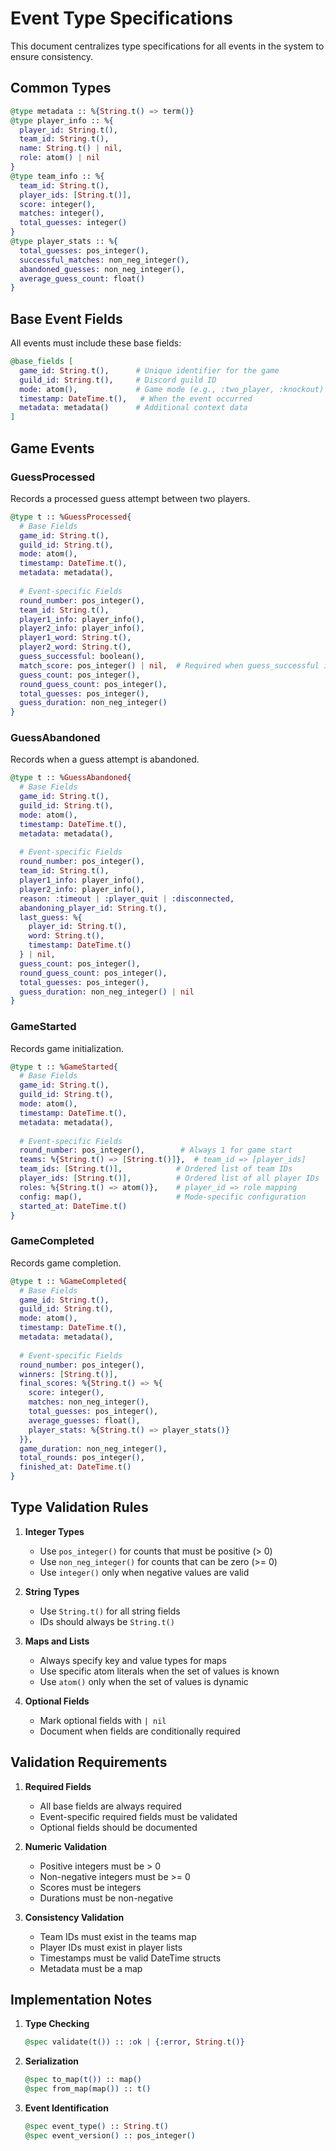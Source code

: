 # Event Type Specifications

This document centralizes type specifications for all events in the system to ensure consistency.

## Common Types

```elixir
@type metadata :: %{String.t() => term()}
@type player_info :: %{
  player_id: String.t(),
  team_id: String.t(),
  name: String.t() | nil,
  role: atom() | nil
}
@type team_info :: %{
  team_id: String.t(),
  player_ids: [String.t()],
  score: integer(),
  matches: integer(),
  total_guesses: integer()
}
@type player_stats :: %{
  total_guesses: pos_integer(),
  successful_matches: non_neg_integer(),
  abandoned_guesses: non_neg_integer(),
  average_guess_count: float()
}
```

## Base Event Fields

All events must include these base fields:

```elixir
@base_fields [
  game_id: String.t(),      # Unique identifier for the game
  guild_id: String.t(),     # Discord guild ID
  mode: atom(),             # Game mode (e.g., :two_player, :knockout)
  timestamp: DateTime.t(),   # When the event occurred
  metadata: metadata()      # Additional context data
]
```

## Game Events

### GuessProcessed

Records a processed guess attempt between two players.

```elixir
@type t :: %GuessProcessed{
  # Base Fields
  game_id: String.t(),
  guild_id: String.t(),
  mode: atom(),
  timestamp: DateTime.t(),
  metadata: metadata(),
  
  # Event-specific Fields
  round_number: pos_integer(),
  team_id: String.t(),
  player1_info: player_info(),
  player2_info: player_info(),
  player1_word: String.t(),
  player2_word: String.t(),
  guess_successful: boolean(),
  match_score: pos_integer() | nil,  # Required when guess_successful is true
  guess_count: pos_integer(),
  round_guess_count: pos_integer(),
  total_guesses: pos_integer(),
  guess_duration: non_neg_integer()
}
```

### GuessAbandoned

Records when a guess attempt is abandoned.

```elixir
@type t :: %GuessAbandoned{
  # Base Fields
  game_id: String.t(),
  guild_id: String.t(),
  mode: atom(),
  timestamp: DateTime.t(),
  metadata: metadata(),
  
  # Event-specific Fields
  round_number: pos_integer(),
  team_id: String.t(),
  player1_info: player_info(),
  player2_info: player_info(),
  reason: :timeout | :player_quit | :disconnected,
  abandoning_player_id: String.t(),
  last_guess: %{
    player_id: String.t(),
    word: String.t(),
    timestamp: DateTime.t()
  } | nil,
  guess_count: pos_integer(),
  round_guess_count: pos_integer(),
  total_guesses: pos_integer(),
  guess_duration: non_neg_integer() | nil
}
```

### GameStarted

Records game initialization.

```elixir
@type t :: %GameStarted{
  # Base Fields
  game_id: String.t(),
  guild_id: String.t(),
  mode: atom(),
  timestamp: DateTime.t(),
  metadata: metadata(),
  
  # Event-specific Fields
  round_number: pos_integer(),        # Always 1 for game start
  teams: %{String.t() => [String.t()]},  # team_id => [player_ids]
  team_ids: [String.t()],            # Ordered list of team IDs
  player_ids: [String.t()],          # Ordered list of all player IDs
  roles: %{String.t() => atom()},    # player_id => role mapping
  config: map(),                     # Mode-specific configuration
  started_at: DateTime.t()
}
```

### GameCompleted

Records game completion.

```elixir
@type t :: %GameCompleted{
  # Base Fields
  game_id: String.t(),
  guild_id: String.t(),
  mode: atom(),
  timestamp: DateTime.t(),
  metadata: metadata(),
  
  # Event-specific Fields
  round_number: pos_integer(),
  winners: [String.t()],
  final_scores: %{String.t() => %{
    score: integer(),
    matches: non_neg_integer(),
    total_guesses: pos_integer(),
    average_guesses: float(),
    player_stats: %{String.t() => player_stats()}
  }},
  game_duration: non_neg_integer(),
  total_rounds: pos_integer(),
  finished_at: DateTime.t()
}
```

## Type Validation Rules

1. **Integer Types**
   - Use `pos_integer()` for counts that must be positive (> 0)
   - Use `non_neg_integer()` for counts that can be zero (>= 0)
   - Use `integer()` only when negative values are valid

2. **String Types**
   - Use `String.t()` for all string fields
   - IDs should always be `String.t()`

3. **Maps and Lists**
   - Always specify key and value types for maps
   - Use specific atom literals when the set of values is known
   - Use `atom()` only when the set of values is dynamic

4. **Optional Fields**
   - Mark optional fields with `| nil`
   - Document when fields are conditionally required

## Validation Requirements

1. **Required Fields**
   - All base fields are always required
   - Event-specific required fields must be validated
   - Optional fields should be documented

2. **Numeric Validation**
   - Positive integers must be > 0
   - Non-negative integers must be >= 0
   - Scores must be integers
   - Durations must be non-negative

3. **Consistency Validation**
   - Team IDs must exist in the teams map
   - Player IDs must exist in player lists
   - Timestamps must be valid DateTime structs
   - Metadata must be a map

## Implementation Notes

1. **Type Checking**
   ```elixir
   @spec validate(t()) :: :ok | {:error, String.t()}
   ```

2. **Serialization**
   ```elixir
   @spec to_map(t()) :: map()
   @spec from_map(map()) :: t()
   ```

3. **Event Identification**
   ```elixir
   @spec event_type() :: String.t()
   @spec event_version() :: pos_integer()
   ``` 